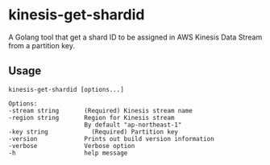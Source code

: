 # kinesis-get-shardid

A Golang tool that get a shard ID to be assigned in AWS Kinesis Data Stream from a partition key.

## Usage

```
kinesis-get-shardid [options...]

Options:
-stream string       (Required) Kinesis stream name
-region string       Region for Kinesis stream
                     By default "ap-northeast-1"
-key string            (Required) Partition key
-version             Prints out build version information
-verbose             Verbose option
-h                   help message
```
